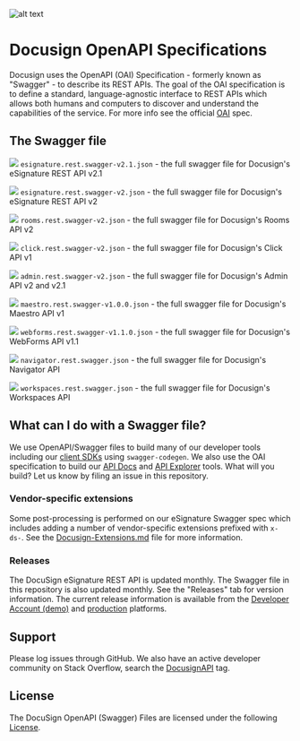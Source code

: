 ![alt text](OpenAPI.png)

# Docusign OpenAPI Specifications  

Docusign uses the OpenAPI (OAI) Specification - formerly known as "Swagger" - to describe its REST APIs. The goal of the OAI specification is to define a standard, language-agnostic interface to REST APIs which allows both humans and computers to discover and understand the capabilities of the service.  For more info see the official [OAI](https://github.com/OAI/OpenAPI-Specification) spec.

## The Swagger file

![](https://validator.swagger.io/validator?url=https://raw.githubusercontent.com/docusign/OpenAPI-Specifications/master/esignature.rest.swagger-v2.1.json) `esignature.rest.swagger-v2.1.json` - the full swagger file for Docusign's eSignature REST API v2.1

![](https://validator.swagger.io/validator?url=https://raw.githubusercontent.com/docusign/OpenAPI-Specifications/master/esignature.rest.swagger-v2.json) `esignature.rest.swagger-v2.json` - the full swagger file for Docusign's eSignature REST API v2

![](https://validator.swagger.io/validator?url=https://raw.githubusercontent.com/docusign/OpenAPI-Specifications/master/rooms.rest.swagger-v2.json) `rooms.rest.swagger-v2.json` - the full swagger file for Docusign's Rooms API v2

![](https://validator.swagger.io/validator?url=https://raw.githubusercontent.com/docusign/OpenAPI-Specifications/master/click.rest.swagger-v2.json) `click.rest.swagger-v2.json` - the full swagger file for Docusign's Click API v1

![](https://validator.swagger.io/validator?url=https://raw.githubusercontent.com/docusign/OpenAPI-Specifications/master/admin.rest.swagger-v2.json) `admin.rest.swagger-v2.json` - the full swagger file for Docusign's Admin API v2 and v2.1

![](https://validator.swagger.io/validator?url=https://raw.githubusercontent.com/docusign/OpenAPI-Specifications/master/maestro.rest.swagger-v1.0.0.json) `maestro.rest.swagger-v1.0.0.json` - the full swagger file for Docusign's Maestro API v1

![](https://validator.swagger.io/validator?url=https://raw.githubusercontent.com/docusign/OpenAPI-Specifications/master/webforms.rest.swagger-v1.1.0.json) `webforms.rest.swagger-v1.1.0.json` - the full swagger file for Docusign's WebForms API v1.1

![](https://validator.swagger.io/validator?url=https://raw.githubusercontent.com/docusign/OpenAPI-Specifications/master/navigator.rest.swagger.json) `navigator.rest.swagger.json` - the full swagger file for Docusign's Navigator API

![](https://validator.swagger.io/validator?url=https://raw.githubusercontent.com/docusign/OpenAPI-Specifications/master/workspaces.rest.swagger.json) `workspaces.rest.swagger.json` - the full swagger file for Docusign's Workspaces API

## What can I do with a Swagger file? 

We use OpenAPI/Swagger files to build many of our developer tools including our [client SDKs](https://developers.docusign.com/docs/esign-rest-api/sdk-tools) using `swagger-codegen`. We also use the OAI specification to build our [API Docs](https://docs.docusign.com/esign/) and [API Explorer](https://apiexplorer.docusign.com/#/) tools.  What will you build?  Let us know by filing an issue in this repository.

### Vendor-specific extensions

Some post-processing is performed on our eSignature Swagger spec which includes adding a number of vendor-specific extensions prefixed with `x-ds-`. See the [Docusign-Extensions.md](Docusign-Extensions.md) file for more information.

### Releases

The DocuSign eSignature REST API is updated monthly. The Swagger file in this repository is also updated monthly. See the "Releases" tab for version information. The current release information is available from the [Developer Account (demo)](https://demo.docusign.net/restapi/service_information) and [production](https://www.docusign.net/restapi/service_information) platforms.

## Support

Please log issues through GitHub. We also have an active developer community on Stack Overflow, search the [DocusignAPI](http://stackoverflow.com/questions/tagged/docusignapi) tag.

## License

The DocuSign OpenAPI (Swagger) Files are licensed under the following [License](LICENSE).
